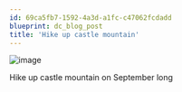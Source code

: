 ```yaml
---
id: 69ca5fb7-1592-4a3d-a1fc-c47062fcdadd
blueprint: dc_blog_post
title: 'Hike up castle mountain'
---
```

<img style="display:block;margin-right:auto;margin-left:auto;" alt="image" src="/images/dc_blog_posts/2011/10/wpid-IMG_20110906_145321.jpg" />

<p>Hike up castle mountain on September long</p>